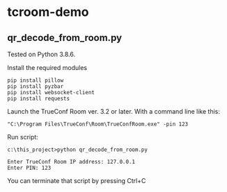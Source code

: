 # tcroom-demo

## qr_decode_from_room.py

Tested on Python 3.8.6.

Install the required modules

```
pip install pillow
pip install pyzbar
pip install websocket-client
pip install requests
```

Launch the TrueConf Room ver. 3.2 or later.
With a command line like this:

```
"C:\Program Files\TrueConf\Room\TrueConfRoom.exe" -pin 123
```

Run script:

```
c:\this_project>python qr_decode_from_room.py 

Enter TrueConf Room IP address: 127.0.0.1
Enter PIN: 123
```
You can terminate that script by pressing Ctrl+C

